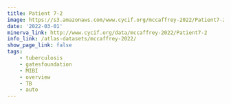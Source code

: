 ```yaml
---
title: Patient 7-2
image: https://s3.amazonaws.com/www.cycif.org/mccaffrey-2022/Patient7-2/thumbnail--default.jpg
date: '2022-03-01'
minerva_link: http://www.cycif.org/data/mccaffrey-2022/Patient7-2
info_link: /atlas-datasets/mccaffrey-2022/
show_page_link: false
tags:
    - tuberculosis
    - gatesfoundation
    - MIBI
    - overview
    - TB
    - auto
---
```

